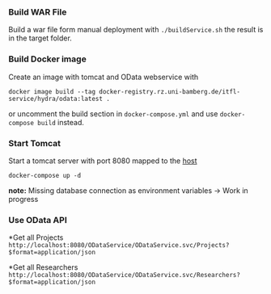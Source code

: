 ### Build WAR File
Build a war file form manual deployment with `./buildService.sh` the result is in the target
folder.


### Build Docker image
Create an image with tomcat and OData webservice with

`docker image build --tag docker-registry.rz.uni-bamberg.de/itfl-service/hydra/odata:latest .`

or uncomment the build section in `docker-compose.yml` and use `docker-compose build`
instead.


### Start Tomcat
Start a tomcat server with port 8080 mapped to the
[host](http://localhost:8080)

`docker-compose up -d`


**note:** Missing database connection as environment variables
-> Work in progress



### Use OData API


*Get all Projects
`http://localhost:8080/ODataService/ODataService.svc/Projects?$format=application/json`

*Get all Researchers
`http://localhost:8080/ODataService/ODataService.svc/Researchers?$format=application/json`